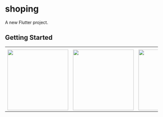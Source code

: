 # shoping

A new Flutter project.

## Getting Started

<table>
  <tr>
    <td></td>
     </tr>
  <tr>
    <td><img src="https://user-images.githubusercontent.com/121105558/211318690-8c3e3b4b-a187-4fde-9a7a-2cf759bb8b81.png"style="width:200px;"></td>
    <td><img src="https://user-images.githubusercontent.com/121105558/211318697-1de6b9b9-ffd8-4fb2-8520-2b49a1e599ab.png"style="width:200px;"></td>
     <td><img src="https://user-images.githubusercontent.com/121105558/211318714-0b5306a1-da34-4254-8bf6-77fd6761b391.png"style="width:200px;"></td>
  </tr>
